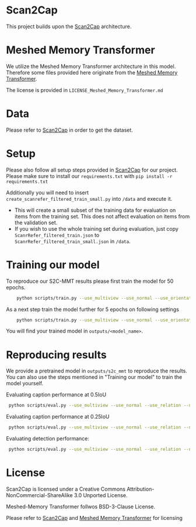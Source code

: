 # Scan2Cap
This project builds upon the [Scan2Cap](https://github.com/daveredrum/Scan2Cap) architecture.

# Meshed Memory Transformer
We utilize the Meshed Memory Transformer architecture in this model. Therefore some files provided here originate from the [Meshed Memory Transformer](https://github.com/aimagelab/meshed-memory-transformer).

The license is provided in `LICENSE_Meshed_Memory_Transformer.md`
# Data
Please refer to [Scan2Cap](https://github.com/daveredrum/Scan2Cap) in order to get the dataset.

# Setup
Please also follow all setup steps provided in [Scan2Cap](https://github.com/daveredrum/Scan2Cap) for our project. Please make sure to install our `requirements.txt` with `pip install -r requirements.txt`

Additionally you will need to insert `create_scanrefer_filtered_train_small.py` into `/data` and execute it.
- This will create a small subset of the training data for evaluation on items from the training set. This does not affect evaluation on items from the validation set.
- If you wish to use the whole training set during evaluation, just copy `ScanrRefer_filtered_train.json` to  `ScanrRefer_filtered_train_small.json` in `/data`.

# Training our model
To reproduce our S2C-MMT results please first train the model for 50 epochs.
```bash
    python scripts/train.py --use_multiview --use_normal --use_orientation --use_relation --num_graph_steps 2 --num_locals 10 --batch_size=18 --epoch=50 --lr=0.001 --val_step=2000 --wd=0.0001 --transformer_dropout=0.1 --attention_module_memory_slots=20 --d_model=192 --transformer_d_ff=1024 --no_beam_search --transformer_d_k=32 --transformer_d_v=32 --no_encoder
```
As a next step train the model further for 5 epochs on following settings
```bash
    python scripts/train.py --use_multiview --use_normal --use_orientation --use_relation --num_graph_steps 2 --num_locals 10 --batch_size=18 --epoch=50 --lr=0.0001 --val_step=100 --wd=1e-4 --transformer_dropout=0.1 --attention_module_memory_slots=20 --d_model=192 --transformer_d_ff=1024 --no_beam_search --transformer_d_k=32 --transformer_d_v=32 --use_checkpoint=<model_name> --no_encoder --load_best
```
You will find your trained model in `outputs/<model_name>`.
# Reproducing results
We provide a pretrained model in `outputs/s2c_mmt` to reproduce the results. You can also use the steps mentioned in "Training our model" to train the model yourself.

Evaluating caption performance at 0.5IoU
```bash
 python scripts/eval.py --use_multiview --use_normal --use_relation --num_graph_steps 2 --num_locals 10 --batch_size=8 --transformer_dropout=0 --attention_module_memory_slots=20 --d_model=192 --transformer_d_ff=1024 --transformer_d_k=32 --transformer_d_v=32 --folder <model_name> --min_iou=0.5 --eval_caption --beam_size 2 --no_encoder 
```
Evaluating caption performance at 0.25IoU
```bash
 python scripts/eval.py --use_multiview --use_normal --use_relation --num_graph_steps 2 --num_locals 10 --batch_size=8 --transformer_dropout=0 --attention_module_memory_slots=20 --d_model=192 --transformer_d_ff=1024 --transformer_d_k=32 --transformer_d_v=32 --folder <model_name> --min_iou=0.25 --eval_caption --beam_size 2 --no_encoder 
```
Evaluating detection performance:
```bash
 python scripts/eval.py --use_multiview --use_normal --use_relation --num_graph_steps 2 --num_locals 10 --batch_size=8 --transformer_dropout=0 --attention_module_memory_slots=20 --d_model=192 --transformer_d_ff=1024 --transformer_d_k=32 --transformer_d_v=32 --folder <model_name> --eval_detection --no_beam_search --no_encoder 
```

# License
Scan2Cap is licensed under a Creative Commons Attribution-NonCommercial-ShareAlike 3.0 Unported License.

Meshed-Memory Transformer follwos BSD-3-Clause License.

Please refer to [Scan2Cap](https://github.com/daveredrum/Scan2Cap) and [Meshed Memory Transformer](https://github.com/aimagelab/meshed-memory-transformer) for licensing